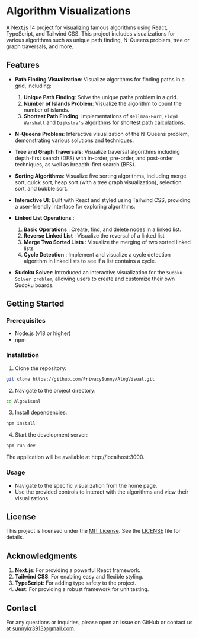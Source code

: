 # Algorithm Visualizations

A Next.js 14 project for visualizing famous algorithms using React, TypeScript, and Tailwind CSS. This project includes visualizations for various algorithms such as unique path finding, N-Queens problem, tree or graph traversals, and more.

## Features

- **Path Finding Visualization**: Visualize algorithms for finding paths in a grid, including:

  1. **Unique Path Finding**: Solve the unique paths problem in a grid.
  2. **Number of Islands Problem**: Visualize the algorithm to count the number of islands.
  3. **Shortest Path Finding**: Implementations of `Bellman-Ford`, `Floyd Warshall` and `Dijkstra's` algorithms for shortest path calculations.

- **N-Queens Problem**: Interactive visualization of the N-Queens problem, demonstrating various solutions and techniques.
- **Tree and Graph Traversals**: Visualize traversal algorithms including depth-first search (DFS) with in-order, pre-order, and post-order techniques, as well as breadth-first search (BFS).
- **Sorting Algorithms**: Visualize five sorting algorithms, including merge sort, quick sort, heap sort (with a tree graph visualization), selection sort, and bubble sort.
- **Interactive UI**: Built with React and styled using Tailwind CSS, providing a user-friendly interface for exploring algorithms.
- **Linked List Operations** :

  1. **Basic Operations** : Create, find, and delete nodes in a linked list.
  2. **Reverse Linked List** : Visualize the reversal of a linked list
  3. **Merge Two Sorted Lists** : Visualize the merging of two sorted linked lists
  4. **Cycle Detection** : Implement and visualize a cycle detection algorithm in linked lists to see if a list contains a cycle.

- **Sudoku Solver**: Introduced an interactive visualization for the `Sudoku Solver problem`, allowing users to create and customize their own Sudoku boards.

## Getting Started

### Prerequisites

- Node.js (v18 or higher)
- npm

### Installation

1. Clone the repository:

```bash {"id":"01J7AT1ZH6GZWCDTK6XKYD4YYK"}
git clone https://github.com/PrivacySunny/AlogVisual.git

```

2. Navigate to the project directory:

```bash {"id":"01J7AT1ZH6GZWCDTK6XQA42VZP"}
cd AlgoVisual

```

3. Install dependencies:

```bash {"id":"01J7AT1ZH6GZWCDTK6XTGEA3YQ"}
npm install

```

4. Start the development server:

```sh {"id":"01JA7DBZ9NEQ04ND8EJW745P39"}
npm run dev
```

The application will be available at http://localhost:3000.

### Usage

- Navigate to the specific visualization from the home page.
- Use the provided controls to interact with the algorithms and view their visualizations.

## License

This project is licensed under the [MIT License](https://choosealicense.com/licenses/mit/). See the [LICENSE](LICENSE) file for details.

## Acknowledgments

1. **Next.js**: For providing a powerful React framework.
2. **Tailwind CSS**: For enabling easy and flexible styling.
3. **TypeScript**: For adding type safety to the project.
4. **Jest**: For providing a robust framework for unit testing.

## Contact

For any questions or inquiries, please open an issue on GitHub or contact us at [sunnykr3913@gmail.com](mailto:sunnykr3913@gmail.com).
